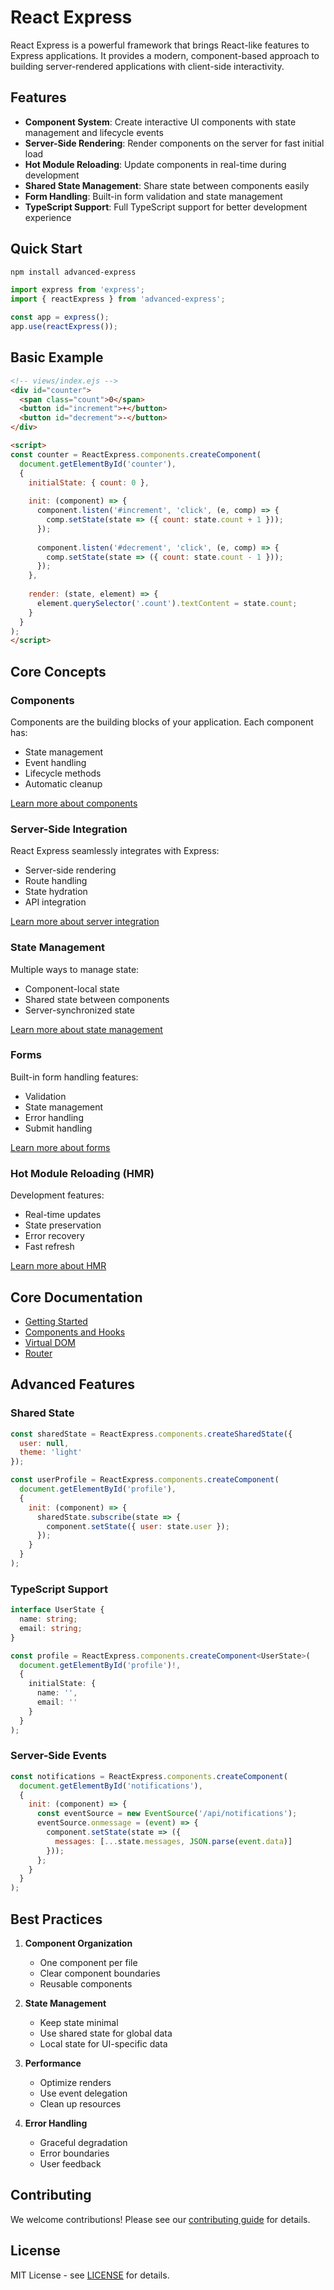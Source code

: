 # React Express

React Express is a powerful framework that brings React-like features to Express applications. It provides a modern, component-based approach to building server-rendered applications with client-side interactivity.

## Features

- **Component System**: Create interactive UI components with state management and lifecycle events
- **Server-Side Rendering**: Render components on the server for fast initial load
- **Hot Module Reloading**: Update components in real-time during development
- **Shared State Management**: Share state between components easily
- **Form Handling**: Built-in form validation and state management
- **TypeScript Support**: Full TypeScript support for better development experience

## Quick Start

```bash
npm install advanced-express
```

```javascript
import express from 'express';
import { reactExpress } from 'advanced-express';

const app = express();
app.use(reactExpress());
```

## Basic Example

```html
<!-- views/index.ejs -->
<div id="counter">
  <span class="count">0</span>
  <button id="increment">+</button>
  <button id="decrement">-</button>
</div>

<script>
const counter = ReactExpress.components.createComponent(
  document.getElementById('counter'),
  {
    initialState: { count: 0 },
    
    init: (component) => {
      component.listen('#increment', 'click', (e, comp) => {
        comp.setState(state => ({ count: state.count + 1 }));
      });
      
      component.listen('#decrement', 'click', (e, comp) => {
        comp.setState(state => ({ count: state.count - 1 }));
      });
    },
    
    render: (state, element) => {
      element.querySelector('.count').textContent = state.count;
    }
  }
);
</script>
```

## Core Concepts

### Components

Components are the building blocks of your application. Each component has:
- State management
- Event handling
- Lifecycle methods
- Automatic cleanup

[Learn more about components](./hooks.md)

### Server-Side Integration

React Express seamlessly integrates with Express:
- Server-side rendering
- Route handling
- State hydration
- API integration

[Learn more about server integration](./state.md)

### State Management

Multiple ways to manage state:
- Component-local state
- Shared state between components
- Server-synchronized state

[Learn more about state management](./state.md)

### Forms

Built-in form handling features:
- Validation
- State management
- Error handling
- Submit handling

[Learn more about forms](./forms.md)

### Hot Module Reloading (HMR)

Development features:
- Real-time updates
- State preservation
- Error recovery
- Fast refresh

[Learn more about HMR](./hmr.md)

## Core Documentation

- [Getting Started](./getting-started.md)
- [Components and Hooks](./hooks.md)
- [Virtual DOM](./vdom.md)
- [Router](./router.md)

## Advanced Features

### Shared State
```javascript
const sharedState = ReactExpress.components.createSharedState({
  user: null,
  theme: 'light'
});

const userProfile = ReactExpress.components.createComponent(
  document.getElementById('profile'),
  {
    init: (component) => {
      sharedState.subscribe(state => {
        component.setState({ user: state.user });
      });
    }
  }
);
```

### TypeScript Support
```typescript
interface UserState {
  name: string;
  email: string;
}

const profile = ReactExpress.components.createComponent<UserState>(
  document.getElementById('profile')!,
  {
    initialState: {
      name: '',
      email: ''
    }
  }
);
```

### Server-Side Events
```javascript
const notifications = ReactExpress.components.createComponent(
  document.getElementById('notifications'),
  {
    init: (component) => {
      const eventSource = new EventSource('/api/notifications');
      eventSource.onmessage = (event) => {
        component.setState(state => ({
          messages: [...state.messages, JSON.parse(event.data)]
        }));
      };
    }
  }
);
```

## Best Practices

1. **Component Organization**
   - One component per file
   - Clear component boundaries
   - Reusable components

2. **State Management**
   - Keep state minimal
   - Use shared state for global data
   - Local state for UI-specific data

3. **Performance**
   - Optimize renders
   - Use event delegation
   - Clean up resources

4. **Error Handling**
   - Graceful degradation
   - Error boundaries
   - User feedback

## Contributing

We welcome contributions! Please see our [contributing guide](https://github.com/Emmanuek5/react-express) for details.

## License

MIT License - see [LICENSE](https://github.com/Emmanuek5/react-express/blob/main/LICENSE) for details.

